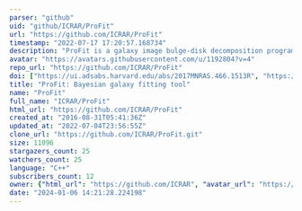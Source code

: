 ```yaml
---
parser: "github"
uid: "github/ICRAR/ProFit"
url: "https://github.com/ICRAR/ProFit"
timestamp: "2022-07-17 17:20:57.168734"
description: "ProFit is a galaxy image bulge-disk decomposition program"
avatar: "https://avatars.githubusercontent.com/u/1192804?v=4"
repo_url: "https://github.com/ICRAR/ProFit"
doi: ["https://ui.adsabs.harvard.edu/abs/2017MNRAS.466.1513R", "https://ui.adsabs.harvard.edu/abs/2016ascl.soft12004R/abstract"]
title: "ProFit: Bayesian galaxy fitting tool"
name: "ProFit"
full_name: "ICRAR/ProFit"
html_url: "https://github.com/ICRAR/ProFit"
created_at: "2016-08-31T05:41:36Z"
updated_at: "2022-07-04T23:56:55Z"
clone_url: "https://github.com/ICRAR/ProFit.git"
size: 11096
stargazers_count: 25
watchers_count: 25
language: "C++"
subscribers_count: 12
owner: {"html_url": "https://github.com/ICRAR", "avatar_url": "https://avatars.githubusercontent.com/u/1192804?v=4", "login": "ICRAR", "type": "Organization"}
date: "2024-01-06 14:21:28.224198"
---
```

